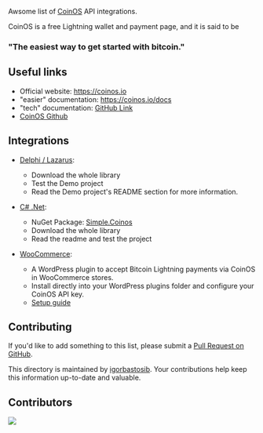 Awsome list of [CoinOS](https://coinos.io) API integrations.

CoinOS is a free Lightning wallet and payment page, and it is said to be 
### "The easiest way to get started with bitcoin."

## Useful links
- Official website: https://coinos.io
- "easier" documentation: https://coinos.io/docs
- "tech" documentation: [GitHub Link](https://github.com/coinos/coinos-server/blob/master/index.ts)
- [CoinOS Github](https://github.com/coinos)

## Integrations
- [Delphi / Lazarus](https://github.com/igorbastosib/ideal-library/tree/main/Demos/Api/Bitcoin/CoinOS):
  - Download the whole library
  - Test the Demo project
  - Read the Demo project's README section for more information.
 
- [C# .Net](https://github.com/RafaelEstevamReis/Simple.Coinos):
  - NuGet Package: [Simple.Coinos](https://www.nuget.org/packages/Simple.Coinos/)
  - Download the whole library
  - Read the readme and test the project

- [WooCommerce](https://github.com/Mnpezz/coinos-woo-payment):
  - A WordPress plugin to accept Bitcoin Lightning payments via CoinOS in WooCommerce stores.
  - Install directly into your WordPress plugins folder and configure your CoinOS API key.
  - [Setup guide](https://github.com/Mnpezz/coinos-woo-payment#readme)

 ## Contributing

If you'd like to add something to this list, please submit a [Pull Request on GitHub](https://github.com/igorbastosib/awesome-coinos).

This directory is maintained by [igorbastosib](https://nostrudel.ninja/#/u/npub1kkqujy3lkkkpjd4h6dy9fd4kvdvyf4l3cwdmg3v8vkv06l0cyu8stqmmnm). Your contributions help keep this information up-to-date and valuable.

## Contributors

<a align="center" href="https://github.com/igorbastosib/awesome-coinos/graphs/contributors">
  <img src="https://contrib.rocks/image?repo=igorbastosib/awesome-coinos" />
</a>
